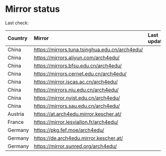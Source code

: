 <script src="./time.js"></script>
# Mirror status
Last check: <script type="text/javascript">localize(1733930753.7664337);</script>

|Country|Mirror|Last update|
|:------|:-----|:----------|
|China|https://mirrors.tuna.tsinghua.edu.cn/arch4edu/|<script type="text/javascript">localize(1733899463);</script>|
|China|https://mirrors.aliyun.com/arch4edu/|<script type="text/javascript">localize(1733899463);</script>|
|China|https://mirrors.bfsu.edu.cn/arch4edu/|<script type="text/javascript">localize(1733899463);</script>|
|China|https://mirrors.cernet.edu.cn/arch4edu/|<script type="text/javascript">localize(1733899463);</script>|
|China|https://mirror.iscas.ac.cn/arch4edu/|<script type="text/javascript">localize(1733899463);</script>|
|China|https://mirrors.nju.edu.cn/arch4edu/|<script type="text/javascript">localize(1733813108);</script>|
|China|https://mirror.nyist.edu.cn/arch4edu/|<script type="text/javascript">localize(1733899463);</script>|
|China|https://mirrors.sau.edu.cn/arch4edu/|<script type="text/javascript">localize(1731653531);</script>|
|Austria|https://at.arch4edu.mirror.kescher.at/|<script type="text/javascript">localize(1733899463);</script>|
|France|https://mirror.lesviallon.fr/arch4edu/|<script type="text/javascript">localize(1733813108);</script>|
|Germany|https://pkg.fef.moe/arch4edu/|<script type="text/javascript">localize(1733899463);</script>|
|Germany|https://de.arch4edu.mirror.kescher.at/|<script type="text/javascript">localize(1733899463);</script>|
|Germany|https://mirror.sunred.org/arch4edu/|<script type="text/javascript">localize(1733899463);</script>|

<script src="./tablefilter/tablefilter.js"></script>
<script src="./table.js"></script>